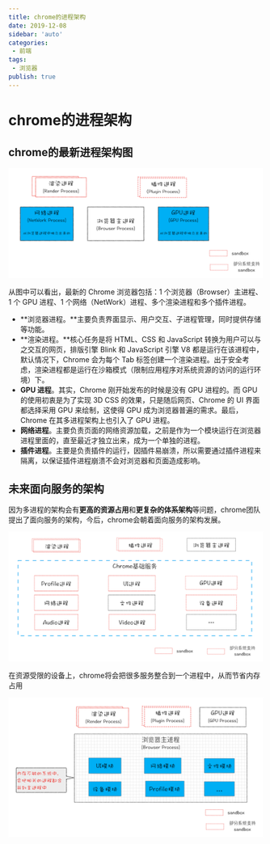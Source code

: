 ```yaml
---
title: chrome的进程架构
date: 2019-12-08
sidebar: 'auto'
categories:
 - 前端
tags:
 - 浏览器
publish: true
---
```


# chrome的进程架构

## chrome的最新进程架构图

![chrome进程架构图](img/chrome_process_framework.png)

从图中可以看出，最新的 Chrome 浏览器包括：1 个浏览器（Browser）主进程、1 个 GPU 进程、1 个网络（NetWork）进程、多个渲染进程和多个插件进程。

+ **浏览器进程。**主要负责界面显示、用户交互、子进程管理，同时提供存储等功能。
+ **渲染进程。**核心任务是将 HTML、CSS 和 JavaScript 转换为用户可以与之交互的网页，排版引擎 Blink 和 JavaScript 引擎 V8 都是运行在该进程中，默认情况下，Chrome 会为每个 Tab 标签创建一个渲染进程。出于安全考虑，渲染进程都是运行在沙箱模式（限制应用程序对系统资源的访问的运行环境）下。
+ <strong>GPU 进程</strong>。其实，Chrome 刚开始发布的时候是没有 GPU 进程的。而 GPU 的使用初衷是为了实现 3D CSS 的效果，只是随后网页、Chrome 的 UI 界面都选择采用 GPU 来绘制，这使得 GPU 成为浏览器普遍的需求。最后，Chrome 在其多进程架构上也引入了 GPU 进程。
+ <strong>网络进程</strong>。主要负责页面的网络资源加载，之前是作为一个模块运行在浏览器进程里面的，直至最近才独立出来，成为一个单独的进程。
+ <strong>插件进程</strong>。主要是负责插件的运行，因插件易崩溃，所以需要通过插件进程来隔离，以保证插件进程崩溃不会对浏览器和页面造成影响。

## 未来面向服务的架构

​	因为多进程的架构会有**更高的资源占用**和**更复杂的体系架构**等问题，chrome团队提出了面向服务的架构，今后，chrome会朝着面向服务的架构发展。

![面向服务的架构](img/face_to_service_framework.png)

在资源受限的设备上，chrome将会把很多服务整合到一个进程中，从而节省内存占用

![受限设备的服务架构](img/limit_divice_chrome_framework.png)
